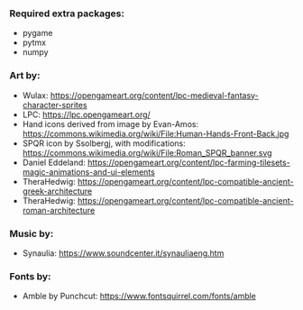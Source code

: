 ### Required extra packages:
- pygame
- pytmx
- numpy

### Art by:
- Wulax: https://opengameart.org/content/lpc-medieval-fantasy-character-sprites
- LPC: https://lpc.opengameart.org/
- Hand icons derived from image by Evan-Amos: https://commons.wikimedia.org/wiki/File:Human-Hands-Front-Back.jpg
- SPQR icon by Ssolbergj, with modifications: https://commons.wikimedia.org/wiki/File:Roman_SPQR_banner.svg
- Daniel Eddeland: https://opengameart.org/content/lpc-farming-tilesets-magic-animations-and-ui-elements
- TheraHedwig: https://opengameart.org/content/lpc-compatible-ancient-greek-architecture
- TheraHedwig: https://opengameart.org/content/lpc-compatible-ancient-roman-architecture

### Music by:
- Synaulia: https://www.soundcenter.it/synauliaeng.htm

### Fonts by:
- Amble by Punchcut: https://www.fontsquirrel.com/fonts/amble